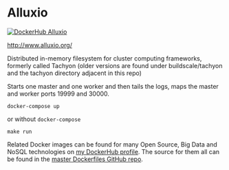 # Alluxio

[![DockerHub Alluxio](https://img.shields.io/badge/DockerHub-buildscale%2Falluxio-blue)](https://hub.docker.com/repository/docker/buildscale/alluxio)

http://www.alluxio.org/

Distributed in-memory filesystem for cluster computing frameworks, formerly called Tachyon (older versions are found under buildscale/tachyon and the tachyon directory adjacent in this repo)

Starts one master and one worker and then tails the logs, maps the master and worker ports 19999 and 30000.

```
docker-compose up
```

or without `docker-compose`

```
make run
```

Related Docker images can be found for many Open Source, Big Data and NoSQL technologies on [my DockerHub profile](https://hub.docker.com/r/buildscale). The source for them all can be found in the [master Dockerfiles GitHub repo](https://github.com/BuildScale/Dockerfiles/).
